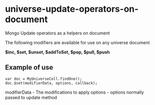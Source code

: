 # universe-update-operators-on-document
Mongo Update operators as a helpers on document

The following modifiers are available for use on any universe document

**$inc, $set, $unset, $addToSet, $pop, $pull, $push**

## Example of use

```
var doc = MyUniverseColl.findOne();
doc.$set(modifierData, options, callback);
```
modifierData - The modifications to apply
options - options normally passed to update method